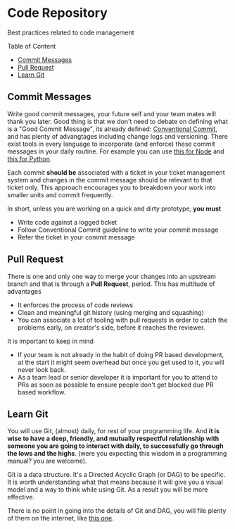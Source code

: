 # Code Repository
Best practices related to code management

Table of Content
*  [Commit Messages](#commit-messages)
*  [Pull Request](#pull-request)
*  [Learn Git](#learn-git)

## Commit Messages
Write good commit messages, your future self and your team mates will thank you later. Good thing is that we don't need to debate on defining what is a "Good Commit Message", its already defined: [Conventional Commit](https://www.conventionalcommits.org/en/v1.0.0-beta.4/), and has plenty of advangtages including change logs and versioning. There exist tools in every language to incorporate (and enforce) these commit messages in your daily routine. For example you can use [this for Node](https://www.npmjs.com/package/commitizen) and [this for Python](https://woile.github.io/commitizen/).

Each commit **should be** associated with a ticket in your ticket management system and changes in the commit message should be relevant to that ticket only. This approach encourages you to breakdown your work into smaller units and commit frequently.

In short, unless you are working on a quick and dirty prototype, **you must**
 - Write code against a logged ticket
 - Follow Conventional Commit guideline to write your commit message
 - Refer the ticket in your commit message

## Pull Request
There is one and only one way to merge your changes into an upstream branch and that is through a **Pull Request**, period. This has multitude of advantages

 - It enforces the process of code reviews
 - Clean and meaningful git history (using merging and squashing)
 - You can associate a lot of tooling with pull requests in order to catch the problems early, on creator's side, before it reaches the reviewer.

It is important to keep in mind

 - If your team is not already in the habit of doing PR based development, at the start it might seem overhead but once you get used to it, you will never look back.
 - As a team lead or senior developer it is important for you to attend to PRs as soon as possible to ensure people don't get blocked due PR based workflow.

## Learn Git
You will use Git, (almost) daily, for rest of your programming life. And **it is wise to have a deep, friendly, and mutually respectful relationship with someone you are going to interact with daily, to successfully go through the lows and the highs**. (were you expecting this wisdom in a programming manual? you are welcome).

Git is a data structure. It's a Directed Acyclic Graph (or DAG) to be specific. It is worth understanding what that means because it will give you a visual model and a way to think while using Git. As a result you will be more effective.

There is no point in going into the details of Git and DAG, you will file plenty of them on the internet, like [this one](https://hackernoon.com/understanding-git-branching-2662f5882f9).
